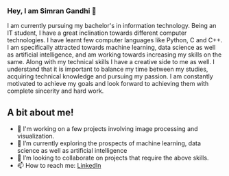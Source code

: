 ### Hey, I am Simran Gandhi 👋

I am currently pursuing my bachelor's in information technology. Being an IT student, I have a great inclination towards different computer technologies. I have learnt few computer languages like Python, C and C++.  I am specifically attracted towards machine learning, data science as well as artificial intelligence, and am working towards increasing my skills on the same. Along with my technical skills I have a creative side to me as well. I understand that it is important to balance my time between my studies, acquiring technical knowledge and pursuing my passion. I am constantly motivated to achieve my goals and look forward to achieving them with complete sincerity and hard work.

## A bit about me!

- 🔭 I'm working on a few projects involving image processing and visualization.
- 🌱 I’m currently exploring the prospects of machine learning, data science as well as artificial intelligence
- 👯 I’m looking to collaborate on projects that require the above skills.
- 📫 How to reach me: [LinkedIn](https://www.linkedin.com/in/simran-gandhi-8b574319a/)

